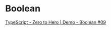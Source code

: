 # Boolean

[TypeScript - Zero to Hero | Demo - Boolean #09](https://www.youtube.com/watch?v=y6dgaE-cPhc&list=PLb2HQ45KP0Wsk-p_0c6ImqBAEFEY-LU9H&index=9)